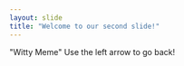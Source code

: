 ```yaml
---
layout: slide
title: "Welcome to our second slide!"
---
```

"Witty Meme"
Use the left arrow to go back!
